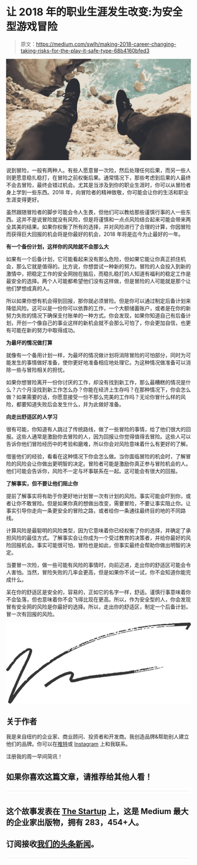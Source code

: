 # 让 2018 年的职业生涯发生改变:为安全型游戏冒险

> 原文：<https://medium.com/swlh/making-2018-career-changing-taking-risks-for-the-play-it-safe-type-68b4160bfed3>

![](img/65bec743f46fce8b9e5b8c8088332733.png)

说到冒险，一般有两种人。有些人愿意冒一次险，然后处理任何后果，而另一些人则更愿意稳扎稳打，在冒险之前权衡后果。通常情况下，那些考虑到后果的人最终不会去冒险，最终会错过机会。尤其是当涉及到你的职业生涯时，你可以从冒险者身上学到一些东西。2018 年，向冒险者的精神致敬，你可能会让你的生活和职业生涯变得更好。

虽然跟随冒险者的脚步可能会令人生畏，但他们可以教给那些谨慎行事的人一些东西。这并不是说冒险就没有风险，但是将谨慎和一点点风险结合起来可能会带来两全其美的结果。如果你权衡了所有的选择，并对风险进行了合理的计算，你因冒险而获得巨大回报的机会将是你最好的机会，2018 年将是迄今为止最好的一年。

**有一个备份计划，这样你的风险就不会那么大**

如果有一个后备计划，它可能看起来没有那么危险，但如果它能让你真正抓住机会，那么它就是值得的。比方说，你想尝试一种新的努力。冒险的人会投入到新的激情中，把稳定工作的安全网抛在脑后，而稳扎稳打的人知道有福利的稳定工作是最安全的选择。两个人可能都希望他们没有这样做，但是冒险的人可能就是那个让他们梦想成真的人。

所以如果你想有机会得到回报，那你就必须冒险。但是你可以通过制定后备计划来降低风险。这可以是一份你可以依靠的工作，一个大额储蓄账户，或者是在你的新努力失败的情况下确保支付账单的一种方式。你会发现，如果你知道自己有后备计划，开创一个像自己的事业这样的新机会就不会那么可怕了，你会更加自信，也更有可能在新的努力中取得成功。

**为最坏的情况做打算**

就像有一个备用计划一样，为最坏的情况做计划将消除冒险的可怕部分，同时为可能发生的事情做好准备，使你更好地准备相应地处理它。为这种情况做准备可以消除一些与冒险相关的担忧。

如果你想冒险离开一份你讨厌的工作，却没有找到新工作，那么最糟糕的情况是什么？六个月没找到新工作怎么办？你能在经济上生存吗？在那种情况下，你会怎么做？如果需要的话，你愿意接受一份不那么完美的工作吗？无论你冒什么样的风险，都要知道失败后会发生什么，并为此做好准备。

**向走出舒适区的人学习**

很有可能，你知道有人跳过了传统路线，做了一些冒险的事情，给了他们很大的回报。这些人通常是激励你去冒险的人，因为回报让你觉得值得去冒险。这些人可以告诉你他们冒险经历中的考验和磨难，所以你会对风险意味着什么有更好的了解。

借鉴他们的经验，看看在这种情况下你会怎么做。当你面临冒险的机会时，了解冒险的风险会让你做出更明智的决定。冒险者可能是激励你真正参与冒险机会的人。他们可能会告诉你，风险不一定与坏事联系在一起。这可能会有很大的回报。

**了解事实，但不要让他们阻止你**

提前了解事实将有助于你更好地计划冒一次有计划的风险。事实可能会吓到你，或者让你不敢冒险。但是如果你真的想做出改变，需要冒险，不要让事实阻止你。让事实引导你走向一条更安全的冒险之路，或者给你一条通往最终目的地的不同路线。

计算风险是最聪明的风险类型，因为它意味着你已经权衡了你的选择，并确定了承担风险的最佳方式。了解事实会让你成为一个受过教育的决策者，并给你最好的风险回报机会。事实可能很可怕，冒险也是如此，但事实最终会帮助你做出明智的决定。

当要冒一次险，做一些可能有风险的事情时，向前迈进，走出你的舒适区可能会令人害怕。当然，冒险失败的几率会更高，但是如果你不试一试，你不会知道你能完成什么。

呆在你的舒适区是安全的，容易的，正如它的名字一样，舒适。谨慎行事意味着你不会坠落，但也意味着你不会飞得比现在更高。所以，作为安全型的人，你会发现冒有安全网的风险是你最好的选择。所以，走出你的舒适区，制定一个后备计划，冒一次有回报的风险。

![](img/385caab865cb5b0f5a9baf8cea00782e.png)

## 关于作者

我是来自纽约的企业家、商业顾问、投资者和开发商。我创造品牌&帮助别人建立他们的品牌。你可以在[推特](http://twitter.com/vinnygaliano)或 [Instagram](http://instagram.com/vinnygaliano) 上和我联系。

注册我的周一早间简讯！

## 如果你喜欢这篇文章，请推荐给其他人看！

![](img/731acf26f5d44fdc58d99a6388fe935d.png)

## 这个故事发表在 [The Startup](https://medium.com/swlh) 上，这是 Medium 最大的企业家出版物，拥有 283，454+人。

## 订阅接收[我们的头条新闻](http://growthsupply.com/the-startup-newsletter/)。

![](img/731acf26f5d44fdc58d99a6388fe935d.png)
